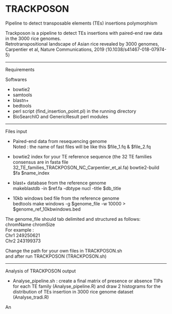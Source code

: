 # TRACKPOSON
Pipeline to detect transposable elements (TEs) insertions polymorphism

Trackposon is a pipeline to detect TEs insertions with paired-end raw data in the 3000 rice genomes.  
Retrotranspositional landscape of Asian rice revealed by 3000 genomes, Carpentier et al, Nature Communications, 2019 ⟨10.1038/s41467-018-07974-5⟩

---------------------
Requirements

Softwares
- bowtie2
- samtools
- blastn+
- bedtools
- perl script (find_insertion_point.pl) in the running directory
- BioSearchIO and GenericResult perl modules

--------------------
Files input
- Paired-end data from resequencing genome  
Noted : the name of fast files will be like this $file_1.fq & $file_2.fq  

- bowtie2 index for your TE reference sequence (the 32 TE families consensus are in fasta file 32_TE_families_TRACKPOSON_NC_Carpentier_et_al.fa)
bowtie2-build $fa $name_index

-  blast+ database from the reference genome  
makeblastdb -in $ref.fa -dbtype nucl -title $db_title

- 10kb windows bed file from the reference genome  
bedtools make windows -g $genome_file -w 10000 >  $genome_ref_10kbwindows.bed

The genome_file should tab delimited and structured as follows:  
chromName chromSize  
For example :  
Chr1    249250621  
Chr2    243199373  


Change the path for your own files in TRACKPOSON.sh  
and after run TRACKPOSON (TRACKPOSON.sh)  


--------------------
Analysis of TRACKPOSON output

- Analyse_pipeline.sh : create a final matrix of presence or absence TIPs for each TE family (Analyse_pipeline.R) and draw 2 histograms for the distribution of TEs insertion in 3000 rice genome dataset (Analyse_tradi.R)  








An
